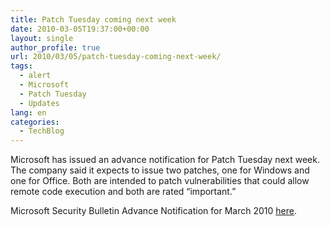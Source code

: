 ```yaml
---
title: Patch Tuesday coming next week
date: 2010-03-05T19:37:00+00:00
layout: single
author_profile: true
url: 2010/03/05/patch-tuesday-coming-next-week/
tags:
  - alert
  - Microsoft
  - Patch Tuesday
  - Updates
lang: en
categories: 
  - TechBlog
---
```

Microsoft has issued an advance notification for Patch Tuesday next week. The company said it expects to issue two patches, one for Windows and one for Office. Both are intended to patch vulnerabilities that could allow remote code execution and both are rated “important.”

Microsoft Security Bulletin Advance Notification for March 2010 [here](http://www.microsoft.com/technet/security/bulletin/ms10-mar.mspx).